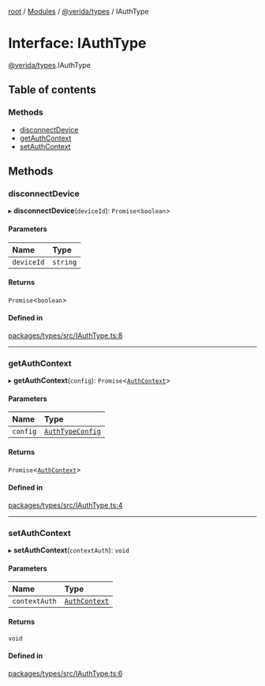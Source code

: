 [root](../README.md) / [Modules](../modules.md) / [@verida/types](../modules/verida_types.md) / IAuthType

# Interface: IAuthType

[@verida/types](../modules/verida_types.md).IAuthType

## Table of contents

### Methods

- [disconnectDevice](verida_types.IAuthType.md#disconnectdevice)
- [getAuthContext](verida_types.IAuthType.md#getauthcontext)
- [setAuthContext](verida_types.IAuthType.md#setauthcontext)

## Methods

### disconnectDevice

▸ **disconnectDevice**(`deviceId`): `Promise`<`boolean`\>

#### Parameters

| Name | Type |
| :------ | :------ |
| `deviceId` | `string` |

#### Returns

`Promise`<`boolean`\>

#### Defined in

[packages/types/src/IAuthType.ts:8](https://github.com/verida/verida-js/blob/032961c/packages/types/src/IAuthType.ts#L8)

___

### getAuthContext

▸ **getAuthContext**(`config`): `Promise`<[`AuthContext`](verida_types.AuthContext.md)\>

#### Parameters

| Name | Type |
| :------ | :------ |
| `config` | [`AuthTypeConfig`](verida_types.AuthTypeConfig.md) |

#### Returns

`Promise`<[`AuthContext`](verida_types.AuthContext.md)\>

#### Defined in

[packages/types/src/IAuthType.ts:4](https://github.com/verida/verida-js/blob/032961c/packages/types/src/IAuthType.ts#L4)

___

### setAuthContext

▸ **setAuthContext**(`contextAuth`): `void`

#### Parameters

| Name | Type |
| :------ | :------ |
| `contextAuth` | [`AuthContext`](verida_types.AuthContext.md) |

#### Returns

`void`

#### Defined in

[packages/types/src/IAuthType.ts:6](https://github.com/verida/verida-js/blob/032961c/packages/types/src/IAuthType.ts#L6)
